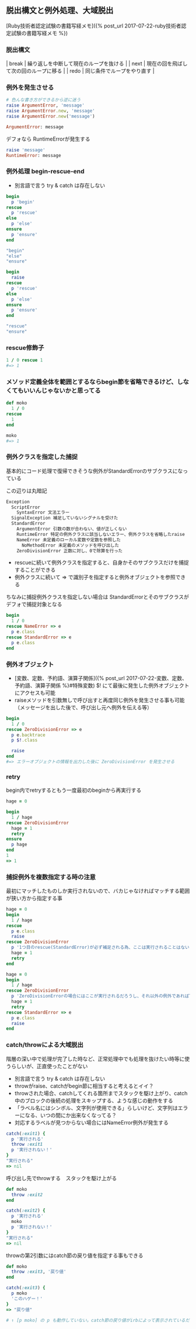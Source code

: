 ## 脱出構文と例外処理、大域脱出

[Ruby技術者認定試験の書籍写経メモ]({% post_url 2017-07-22-ruby技術者認定試験の書籍写経メモ %})

### 脱出構文

| break | 繰り返しを中断して現在のループを抜ける |
| next  | 現在の回を飛ばして次の回のループに移る |
| redo  | 同じ条件でループをやり直す             |

### 例外を発生させる

```ruby
# 色んな書き方ができるから逆に迷う
raise ArgumentError, 'message'
raise ArgumentError.new, 'message'
raise ArgumentError.new('message')

ArgumentError: message
```

デフォなら RuntimeErrorが発生する

```ruby
raise 'message'
RuntimeError: message
```

### 例外処理 begin-rescue-end

- 別言語で言う try & catch は存在しない

```ruby
begin
  p 'begin'
rescue
  p 'rescue'
else
  p 'else'
ensure
  p 'ensure'
end

"begin"
"else"
"ensure"
```

```ruby
begin
  raise
rescue
  p 'rescue'
else
  p 'else'
ensure
  p 'ensure'
end

"rescue"
"ensure"
```

### rescue修飾子

```ruby
1 / 0 rescue 1
#=> 1
```

### メソッド定義全体を範囲とするならbegin節を省略できるけど、しなくてもいいんじゃないかと思ってる

```ruby
def moko
  1 / 0
rescue
  1
end

moko
#=> 1
```

### 例外クラスを指定した捕捉

基本的にコード処理で復帰できそうな例外がStandardErrorのサブクラスになっている

この辺りは丸暗記

```txt
Exception
  ScriptError
    SyntaxError 文法エラー
  SignalException 補足していないシグナルを受けた
  StandardError
    ArgumentError 引数の数が合わない、値が正しくない
    RuntimeError 特定の例外クラスに該当しないエラー、例外クラスを省略したraise
    NameError 未定義のローカル変数や定数を参照した
      NoMethodError 未定義のメソッドを呼び出した
    ZeroDivisionError 正数に対し、0で除算を行った
```

- rescueに続いて例外クラスを指定すると、自身かそのサブクラスだけを捕捉することができる
- 例外クラスに続いて => で識別子を指定すると例外オブジェクトを参照できる

ちなみに捕捉例外クラスを指定しない場合は StandardErrorとそのサブクラスがデフォで捕捉対象となる

```ruby
begin
  1 / 0
rescue NameError => e
  p e.class
rescue StandardError => e
  p e.class
end
```

### 例外オブジェクト

- [変数、定数、予約語、演算子関係]({% post_url 2017-07-22-変数、定数、予約語、演算子関係 %}#特殊変数) $! にて最後に発生した例外オブジェクトにアクセスも可能
- raiseメソッドを引数無しで呼び出すと再度同じ例外を発生させる事も可能（メッセージを出した後で、呼び出し元へ例外を伝える等）

```ruby
begin
  1 / 0
rescue ZeroDivisionError => e
  p e.backtrace
  p $!.class

  raise
end
#=> エラーオブジェクトの情報を出力した後に ZeroDivisionError を発生させる
```

### retry

begin内でretryするともう一度最初のbeginから再実行する

```ruby
hage = 0

begin
  1 / hage
rescue ZeroDivisionError
  hage = 1
  retry
ensure
  p hage
end
1
=> 1
```

### 捕捉例外を複数指定する時の注意

最初にマッチしたものしか実行されないので、バカじゃなければマッチする範囲が狭い方から指定する事

```ruby
hage = 0
begin
  1 / hage
rescue
  p e.class
  raise
rescue ZeroDivisionError
  p '1つ目のrescue(StandardError)が必ず補足される為、ここは実行されることはない'
  hage = 1
  retry
end
```

```ruby
hage = 0
begin
  1 / hage
rescue ZeroDivisionError
  p 'ZeroDivisionErrorの場合にはここが実行されるだろうし、それ以外の例外であれば下のrescueが実行される'
  hage = 1
  retry
rescue StandardError => e
  p e.class
  raise
end
```

### catch/throwによる大域脱出

階層の深い中で処理が完了した時など、正常処理中でも処理を抜けたい時等に使うらしいが、正直使ったことがない

- 別言語で言う try & catch は存在しない
- throwがraise、catchがbegin節に相当すると考えるとイイ？
- throwされた場合、catchしてくれる箇所までスタックを駆け上がり、catch中のブロックの後続の処理をスキップする、ような感じの動作をする
- 「ラベル名にはシンボル、文字列が使用できる」らしいけど、文字列はエラーになる、いつの間にか出来なくなってる？
- 対応するラベルが見つからない場合にはNameError例外が発生する

```ruby
catch(:exit1) {
  p '実行される'
  throw :exit1
  p '実行されない！'
}
"実行される"
=> nil
```

呼び出し先でthrowする　スタックを駆け上がる

```ruby
def moko
  throw :exit2
end

catch(:exit2) {
  p '実行される'
  moko
  p '実行されない！'
}
"実行される"
=> nil
```

throwの第2引数にはcatch節の戻り値を指定する事もできる

```ruby
def moko
  throw :exit3, '戻り値'
end

catch(:exit3) {
  p moko
  'このハゲー！'
}
=> "戻り値"

# ↑ [p moko] の p も動作していない。catch節の戻り値がirbによって表示されているだけということに注意
```
